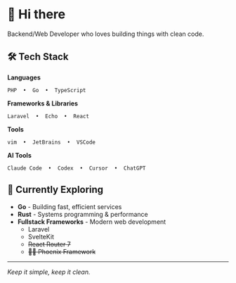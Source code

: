 # 👋 Hi there

Backend/Web Developer who loves building things with clean code.

## 🛠️ Tech Stack

**Languages**
```
PHP  •  Go  •  TypeScript
```

**Frameworks & Libraries**
```
Laravel  •  Echo  •  React
```

**Tools**
```
vim  •  JetBrains  •  VSCode
```

**AI Tools**
```
Claude Code  •  Codex  •  Cursor  •  ChatGPT
```

## 🎯 Currently Exploring

- **Go** - Building fast, efficient services
- **Rust** - Systems programming & performance
- **Fullstack Frameworks** - Modern web development
  - Laravel
  - SvelteKit
  - ~~React Router 7~~
  - ~~🐦‍🔥 Phoenix Framework~~

  
---

*Keep it simple, keep it clean.*


<!--

### Web Developer
---
[![PHP Badge](https://img.shields.io/badge/PHP-000000?style=flat-square&logo=php)](https://www.php.net)
[![Laravel Badge](https://img.shields.io/badge/Laravel-000000?style=flat-square&logo=laravel)](https://www.laravel.kr)
[![Go Badge](https://img.shields.io/badge/Go-000000?style=flat-square&logo=go)](https://golang.org/)



### Hobby
---

[![React Badge](https://img.shields.io/badge/react-black?logo=React&style=flat-square)]()
[![Swift Badge](https://img.shields.io/badge/Swift-000000?style=flat-square&logo=Swift&logoColor=white)](https://developer.apple.com/kr/swift)
[![Elixir Badge](https://img.shields.io/badge/Elixir-000000?style=flat-square&logo=Elixir)](https://elixir-lang.org/)

[![Rust Badge](https://img.shields.io/badge/Rust-000000?style=flat-square&logo=rust)](https://www.rust-lang.org/)



<!-- ![GitHub stats](https://github-readme-stats.vercel.app/api?username=hooneun&show_icons=true) -->




<!--
[![Top Langs](https://github-readme-stats.vercel.app/api/top-langs/?username=hooneun)](https://github.com/anuraghazra/github-readme-stats)
**hooneun/hooneun** is a ✨ _special_ ✨ repository because its `README.md` (this file) appears on your GitHub profile.

Here are some ideas to get you started:

- 🔭 I’m currently working on ...
- 🌱 I’m currently learning ...
- 👯 I’m looking to collaborate on ...
- 🤔 I’m looking for help with ...
- 💬 Ask me about ...
- 📫 How to reach me: ...
- 😄 Pronouns: ...
- ⚡ Fun fact: ...
-->

<!-- img src="https://www.codewars.com/users/hooneun/badges/micro" alt="codewar-badges" />

